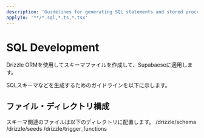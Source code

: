 ```yaml
---
description: 'Guidelines for generating SQL statements and stored procedures'
applyTo: '**/*.sql,*.ts,*.tsx'
---
```


# SQL Development

Drizzle ORMを使用してスキーマファイルを作成して、Supabaeseに適用します。

SQLスキーマなどを生成するためのガイドラインを以下に示します。



## ファイル・ディレクトリ構成

スキーマ関連のファイルは以下のディレクトリに配置します。
/drizzle/schema
/drizzle/seeds
/drizzle/trigger_functions

